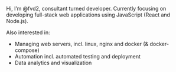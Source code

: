 Hi, I’m @fvd2, consultant turned developer. Currently focusing on developing full-stack web applications using JavaScript (React and Node.js).

Also interested in: 
- Managing web servers, incl. linux, nginx and docker (& docker-compose)
- Automation incl. automated testing and deployment
- Data analytics and visualization
